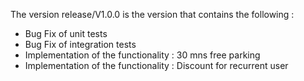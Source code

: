 
The version release/V1.0.0 is the version that contains the following :
- Bug Fix of unit tests
- Bug Fix of integration tests
- Implementation of the functionality : 30 mns free parking
- Implementation of the functionality : Discount for recurrent user 